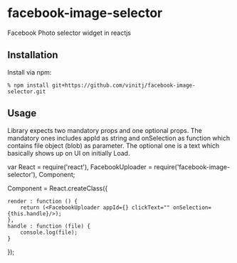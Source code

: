 # facebook-image-selector
Facebook Photo selector widget in reactjs

## Installation

Install via npm:

    % npm install git+https://github.com/vinitj/facebook-image-selector.git

## Usage

Library expects two mandatory props and one optional props. The mandatory ones includes appId as string and onSelection as function which contains file object (blob) as parameter. 
The optional one is a text which basically shows up on UI on initially Load.

  var React = require('react'),
  	FacebookUploader = require('facebook-image-selector'),
  	Component;
  
  Component = React.createClass({
  
  	render : function () {
  		return (<FacebookUploader appId={} clickText="" onSelection={this.handle}/>);
  	},
  	handle : function (file) {
  	    console.log(file);
  	}
  });
  
 


  
